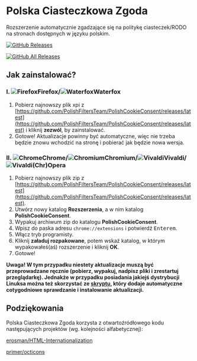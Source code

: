 # Polska Ciasteczkowa Zgoda

Rozszerzenie automatycznie zgadzające się na politykę ciasteczek/RODO na stronach dostępnych w języku polskim.

[![GitHub Releases](https://img.shields.io/github/downloads/PolishFiltersTeam/PolishCookieConsent/latest/total.svg)](https://github.com/PolishFiltersTeam/PolishCookieConsent/releases/latest)

[![GitHub All Releases](https://img.shields.io/github/downloads/PolishFiltersTeam/PolishCookieConsent/total.svg?colorB=blue)](https://github.com/PolishFiltersTeam/PolishCookieConsent/releases)


## **Jak zainstalować?**
### **I. ![Firefox](https://cdnjs.cloudflare.com/ajax/libs/browser-logos/45.10.0/firefox/firefox_24x24.png)Firefox/![Waterfox](https://cdnjs.cloudflare.com/ajax/libs/browser-logos/45.10.0/waterfox/waterfox_24x24.png)Waterfox**
1. Pobierz najnowszy plik xpi z [https://github.com/PolishFiltersTeam/PolishCookieConsent/releases/latest](https://github.com/PolishFiltersTeam/PolishCookieConsent/releases/latest) i kliknij **zezwól**, by zainstalować.
2. Gotowe! Aktualizacje powinny być automatyczne, więc nie trzeba będzie znowu wchodzić na stronę i pobierać jak będzie nowa wersja.

### **II. ![Chrome](https://cdnjs.cloudflare.com/ajax/libs/browser-logos/45.10.0/chrome/chrome_24x24.png)Chrome/![Chromium](https://cdnjs.cloudflare.com/ajax/libs/browser-logos/45.10.0/chromium/chromium_24x24.png)Chromium/![Vivaldi](https://cdnjs.cloudflare.com/ajax/libs/browser-logos/45.10.0/vivaldi/vivaldi_24x24.png)Vivaldi/![Vivaldi](https://cdnjs.cloudflare.com/ajax/libs/browser-logos/45.10.0/opera/opera_24x24.png)(Chr)Opera**
1. Pobierz najnowszy plik zip z [https://github.com/PolishFiltersTeam/PolishCookieConsent/releases/latest](https://github.com/PolishFiltersTeam/PolishCookieConsent/releases/latest).
2. Utwórz nowy katalog **Rozszerzenia**, a w nim katalog **PolishCookieConsent**.
3. Wypakuj archiwum zip do katalogu **PolishCookieConsent**.
4. Wpisz do paska adresu `chrome://extensions` i potwierdź <kbd>Enterem</kbd>.
5. Włącz tryb programisty.
6. Kliknij **załaduj rozpakowane**, potem wskaż katalog, w którym wypakowałeś(aś) rozszerzenie i kliknij **OK**.
7. Gotowe!

**Uwaga! W tym przypadku niestety aktualizacje muszą być przeprowadzane ręcznie (pobierz, wypakuj, nadpisz pliki i zrestartuj przeglądarkę). Jednakże w przypadku posiadania jakiejś dystrybucji Linuksa można też skorzystać ze [skryptu](https://raw.githubusercontent.com/PolishFiltersTeam/PolishCookieConsent/master/updates/update_PolishCookieConsent_chromium.sh), który dodaje automatyczne cotygodniowe sprawdzanie i instalowanie aktualizacji.**

## **Podziękowania**

Polska Ciasteczkowa Zgoda korzysta z otwartoźródłowego kodu następujących projektów (wg. kolejności alfabetycznej):

[erosman/HTML-Internationalization](https://github.com/erosman/HTML-Internationalization)

[primer/octicons](https://github.com/primer/octicons/)
